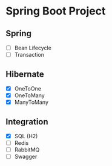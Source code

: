 # Spring Boot Project

## Spring
- [ ] Bean Lifecycle
- [ ] Transaction

## Hibernate
- [X] OneToOne
- [X] OneToMany
- [X] ManyToMany

## Integration
- [X] SQL (H2)
- [ ] Redis
- [ ] RabbitMQ
- [ ] Swagger

